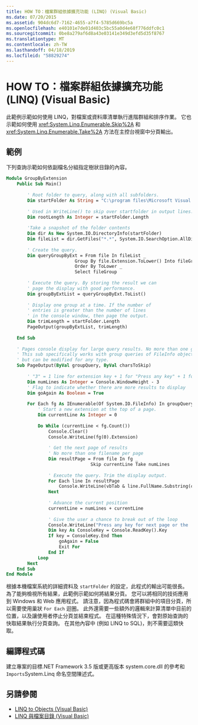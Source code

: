 ```yaml
---
title: HOW TO：檔案群組依據擴充功能 (LINQ) (Visual Basic)
ms.date: 07/20/2015
ms.assetid: 904dc6d7-7162-4655-a7f4-5785d669bc5a
ms.openlocfilehash: e40101e7de01d403c5bc55a0d4e68f776ddfc0c1
ms.sourcegitcommit: 0be8a279af6d8a43e03141e349d3efd5d35f8767
ms.translationtype: MT
ms.contentlocale: zh-TW
ms.lasthandoff: 04/18/2019
ms.locfileid: "58829274"
---
```

# <a name="how-to-group-files-by-extension-linq-visual-basic"></a>HOW TO：檔案群組依據擴充功能 (LINQ) (Visual Basic)
此範例示範如何使用 LINQ，對檔案或資料庫清單執行進階群組和排序作業。 它也示範如何使用 <xref:System.Linq.Enumerable.Skip%2A> 和 <xref:System.Linq.Enumerable.Take%2A> 方法在主控台視窗中分頁輸出。  
  
## <a name="example"></a>範例  
 下列查詢示範如何依副檔名分組指定樹狀目錄的內容。  
  
```vb  
Module GroupByExtension  
    Public Sub Main()  
  
        ' Root folder to query, along with all subfolders.  
        Dim startFolder As String = "C:\program files\Microsoft Visual Studio 9.0\VB\"  
  
        ' Used in WriteLine() to skip over startfolder in output lines.  
        Dim rootLength As Integer = startFolder.Length  
  
        'Take a snapshot of the folder contents  
        Dim dir As New System.IO.DirectoryInfo(startFolder)  
        Dim fileList = dir.GetFiles("*.*", System.IO.SearchOption.AllDirectories)  
  
        ' Create the query.  
        Dim queryGroupByExt = From file In fileList _  
                          Group By file.Extension.ToLower() Into fileGroup = Group _  
                          Order By ToLower _  
                          Select fileGroup  
  
        ' Execute the query. By storing the result we can  
        ' page the display with good performance.  
        Dim groupByExtList = queryGroupByExt.ToList()  
  
        ' Display one group at a time. If the number of   
        ' entries is greater than the number of lines  
        ' in the console window, then page the output.  
        Dim trimLength = startFolder.Length  
        PageOutput(groupByExtList, trimLength)  
  
    End Sub  
  
    ' Pages console display for large query results. No more than one group per page.  
    ' This sub specifically works with group queries of FileInfo objects  
    ' but can be modified for any type.  
    Sub PageOutput(ByVal groupQuery, ByVal charsToSkip)  
  
        ' "3" = 1 line for extension key + 1 for "Press any key" + 1 for input cursor.  
        Dim numLines As Integer = Console.WindowHeight - 3  
        ' Flag to indicate whether there are more results to display  
        Dim goAgain As Boolean = True  
  
        For Each fg As IEnumerable(Of System.IO.FileInfo) In groupQuery  
            ' Start a new extension at the top of a page.  
            Dim currentLine As Integer = 0  
  
            Do While (currentLine < fg.Count())  
                Console.Clear()  
                Console.WriteLine(fg(0).Extension)  
  
                ' Get the next page of results  
                ' No more than one filename per page  
                Dim resultPage = From file In fg _  
                                Skip currentLine Take numLines  
  
                ' Execute the query. Trim the display output.  
                For Each line In resultPage  
                    Console.WriteLine(vbTab & line.FullName.Substring(charsToSkip))  
                Next  
  
                ' Advance the current position  
                currentLine = numLines + currentLine  
  
                ' Give the user a chance to break out of the loop  
                Console.WriteLine("Press any key for next page or the 'End' key to exit.")  
                Dim key As ConsoleKey = Console.ReadKey().Key  
                If key = ConsoleKey.End Then  
                    goAgain = False  
                    Exit For  
                End If  
            Loop  
        Next  
    End Sub  
End Module  
```  
  
 根據本機檔案系統的詳細資料及 `startFolder` 的設定，此程式的輸出可能很長。 為了能夠檢視所有結果，此範例示範如何將結果分頁。 您可以將相同的技術應用到 Windows 和 Web 應用程式。 請注意，因為程式碼會將群組中的項目分頁，所以需要使用巢狀 `For Each` 迴圈。 此外還需要一些額外的邏輯來計算清單中目前的位置，以及讓使用者停止分頁並結束程式。 在這種特殊情況下，會對原始查詢的快取結果執行分頁查詢。 在其他內容中 (例如 LINQ to SQL)，則不需要這類快取。  
  
## <a name="compiling-the-code"></a>編譯程式碼  
 建立專案的目標.NET Framework 3.5 版或更高版本 system.core.dll 的參考和`Imports`System.Linq 命名空間陳述式。  
  
## <a name="see-also"></a>另請參閱

- [LINQ to Objects (Visual Basic)](../../../../visual-basic/programming-guide/concepts/linq/linq-to-objects.md)
- [LINQ 與檔案目錄 (Visual Basic)](../../../../visual-basic/programming-guide/concepts/linq/linq-and-file-directories.md)
